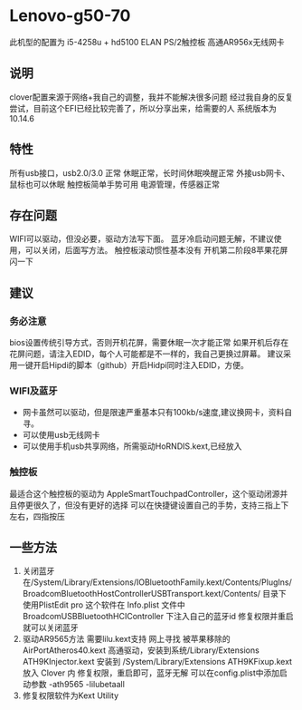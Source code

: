 # Lenovo-g50-70
此机型的配置为
i5-4258u + hd5100
ELAN PS/2触控板
高通AR956x无线网卡
## 说明
clover配置来源于网络+我自己的调整，我并不能解决很多问题
经过我自身的反复尝试，目前这个EFI已经比较完善了，所以分享出来，给需要的人
系统版本为10.14.6
## 特性
所有usb接口，usb2.0/3.0 正常
休眠正常，长时间休眠唤醒正常
外接usb网卡、鼠标也可以休眠
触控板简单手势可用
电源管理，传感器正常
## 存在问题
WIFI可以驱动，但没必要，驱动方法写下面。
蓝牙冷启动问题无解，不建议使用，可以关闭，后面写方法。
触控板滚动惯性基本没有
开机第二阶段8苹果花屏闪一下
## 建议
### 务必注意
bios设置传统引导方式，否则开机花屏，需要休眠一次才能正常
如果开机后存在花屏问题，请注入EDID，每个人可能都是不一样的，我自己更换过屏幕。
建议采用一键开启Hipdi的脚本（github）开启Hidpi同时注入EDID，方便。
### WIFI及蓝牙
* 网卡虽然可以驱动，但是限速严重基本只有100kb/s速度,建议换网卡，资料自寻。
* 可以使用usb无线网卡
* 可以使用手机usb共享网络，所需驱动HoRNDIS.kext,已经放入
### 触控板
最适合这个触控板的驱动为 AppleSmartTouchpadController，这个驱动闭源并且停更很久了，但没有更好的选择
可以在快捷键设置自己的手势，支持三指上下左右，四指按压
## 一些方法
1. 关闭蓝牙 在/System/Library/Extensions/IOBluetoothFamily.kext/Contents/PlugIns/BroadcomBluetoothHostControllerUSBTransport.kext/Contents/
目录下 使用PlistEdit pro 这个软件在 Info.plist 文件中 BroadcomUSBBluetoothHCIController 下注入自己的蓝牙id
修复权限并重启就可以关闭蓝牙
2. 驱动AR9565方法
需要lilu.kext支持
网上寻找 被苹果移除的 AirPortAtheros40.kext 高通驱动，安装到系统/Library/Extensions
ATH9KInjector.kext 安装到 /System/Library/Extensions
ATH9KFixup.kext 放入 Clover 内 修复权限，重启即可，蓝牙无解
可以在config.plist中添加启动参数 -ath9565 -lilubetaall
3. 修复权限软件为Kext Utility

